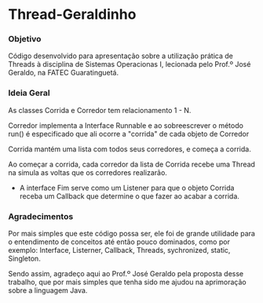 # Thread-Geraldinho

### Objetivo

Código desenvolvido para apresentação sobre a utilização prática de Threads à disciplina de Sistemas Operacionas I, lecionada pelo Prof.º José Geraldo, na FATEC Guaratinguetá.

### Ideia Geral

As classes Corrida e Corredor tem relacionamento 1 - N.

Corredor implementa a Interface Runnable e ao sobreescrever o método run() é especificado que ali ocorre a "corrida" de cada objeto de Corredor

Corrida mantém uma lista com todos seus corredores, e começa a corrida.

Ao começar a corrida, cada corredor da lista de Corrida recebe uma Thread na simula as voltas que os corredores realizarão.

* A interface Fim serve como um Listener para que o objeto Corrida receba um Callback que determine o que fazer ao acabar a corrida.
 
### Agradecimentos

Por mais simples que este código possa ser, ele foi de grande utilidade para o entendimento de conceitos até então pouco dominados, como por exemplo: Interface, Listerner, Callback, Threads, sychronized, static, Singleton.

Sendo assim, agradeço aqui ao Prof.º José Geraldo pela proposta desse trabalho, que por mais simples que tenha sido me ajudou na aprimoração sobre a linguagem Java.
